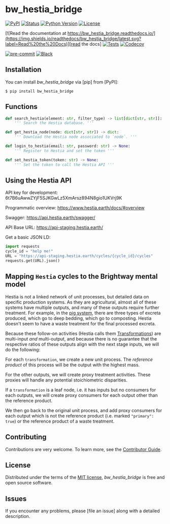 # bw_hestia_bridge

[![PyPI](https://img.shields.io/pypi/v/bw_hestia_bridge.svg)][pypi status]
[![Status](https://img.shields.io/pypi/status/bw_hestia_bridge.svg)][pypi status]
[![Python Version](https://img.shields.io/pypi/pyversions/bw_hestia_bridge)][pypi status]
[![License](https://img.shields.io/pypi/l/bw_hestia_bridge)][license]

[![Read the documentation at https://bw_hestia_bridge.readthedocs.io/](https://img.shields.io/readthedocs/bw_hestia_bridge/latest.svg?label=Read%20the%20Docs)][read the docs]
[![Tests](https://github.com/brightway-lca/bw_hestia_bridge/workflows/Tests/badge.svg)][tests]
[![Codecov](https://codecov.io/gh/brightway-lca/bw_hestia_bridge/branch/main/graph/badge.svg)][codecov]

[![pre-commit](https://img.shields.io/badge/pre--commit-enabled-brightgreen?logo=pre-commit&logoColor=white)][pre-commit]
[![Black](https://img.shields.io/badge/code%20style-black-000000.svg)][black]

[pypi status]: https://pypi.org/project/bw_hestia_bridge/
[read the docs]: https://bw_hestia_bridge.readthedocs.io/
[tests]: https://github.com/brightway-lca/bw_hestia_bridge/actions?workflow=Tests
[codecov]: https://app.codecov.io/gh/brightway-lca/bw_hestia_bridge
[pre-commit]: https://github.com/pre-commit/pre-commit
[black]: https://github.com/psf/black

## Installation

You can install _bw_hestia_bridge_ via [pip] from [PyPI]:

```console
$ pip install bw_hestia_bridge
```

## Functions

```python
def search_hestia(element: str, filter_type) -> list[dict[str, str]]:
    ''' Search the Hestia database. '''

def get_hestia_node(node: dict[str, str]) -> dict:
    ''' Download the Hestia node associated to `node`. '''

def login_to_hestia(email: str, password: str) -> None:
    ''' Register to Hestia and set the token '''

def set_hestia_token(token: str) -> None:
    ''' Set the token to call the Hestia API '''
```

## Using the Hestia API

API key for development: 6t7B6uAwwZYjF5SJKGwLz5XmArsz894N8gio1UKVrj9K

Programmatic overview: https://www.hestia.earth/docs/#overview

Swagger: https://api.hestia.earth/swagger/

API Base URL: https://api-staging.hestia.earth/

Get a basic JSON LD:

```python
import requests
cycle_id = "help me!"
URL = "https://api-staging.hestia.earth/cycles/{cycle_id}/cycles"
requests.get(URL).json()
```

## Mapping `Hestia` cycles to the Brightway mental model

Hestia is not a linked network of unit processes, but detailed data on specific production systems. As they are agricultural, almost all of these systems have multiple outputs, and many of these outputs require further treatment. For example, in the [pig system](https://www-staging.hestia.earth/cycle/5-qkgrlriqqm?dataState=recalculated), there are three types of excreta produced, which go to deep bedding, which go to composting. Hestia doesn't seem to have a waste treatment for the final processed excreta.

Because these follow-on activities (Hestia calls them [Transformations](https://www-staging.hestia.earth/schema/Transformation)) are multi-input *and* multi-output, and because there is no guarantee that the respective ratios of these outputs align with the next stage inputs, we will do the following:

For each `transformation`, we create a new unit process. The *reference product* of this process will be the output with the highest mass.

For the other outputs, we will create proxy treatment activities. These proxies will handle any potential stoichiometric disparities.

If a `transformation` is a leaf node, i.e. it has inputs but no consumers for each outputs, we will create proxy consumers for each output other than the reference product.

We then go back to the original unit process, and add proxy consumers for each output which is not the reference product (i.e. marked `"primary": true`) or the reference product of a waste treatment.

## Contributing

Contributions are very welcome.
To learn more, see the [Contributor Guide].

## License

Distributed under the terms of the [MIT license][license],
_bw_hestia_bridge_ is free and open source software.

## Issues

If you encounter any problems,
please [file an issue] along with a detailed description.


<!-- github-only -->

[command-line reference]: https://bw_hestia_bridge.readthedocs.io/en/latest/usage.html
[license]: https://github.com/brightway-lca/bw_hestia_bridge/blob/main/LICENSE
[contributor guide]: https://github.com/brightway-lca/bw_hestia_bridge/blob/main/CONTRIBUTING.md
